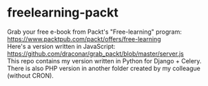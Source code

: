 # freelearning-packt
Grab your free e-book from Packt's "Free-learning" program: https://www.packtpub.com/packt/offers/free-learning<br/>
Here's a version written in JavaScript: https://github.com/draconar/grab_packt/blob/master/server.js<br/>
This repo contains my version written in Python for Django + Celery.<br/>
There is also PHP version in another folder created by my colleague (without CRON).
